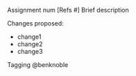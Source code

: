 Assignment num
[Refs #] Brief description

Changes proposed:
- change1
- change2
- change3

Tagging @benknoble
